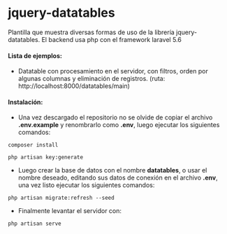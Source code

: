 # jquery-datatables
Plantilla que muestra diversas formas de uso de la librería jquery-datatables. El backend usa php con el framework laravel 5.6

#### Lista de ejemplos:
- Datatable con procesamiento en el servidor, con filtros, orden por algunas columnas
 y eliminación de registros. (ruta: http://localhost:8000/datatables/main)

#### Instalación:
- Una vez descargado el repositorio no se olvide de copiar el archivo **.env.example**
 y renombrarlo como **.env**, luego ejecutar los siguientes comandos:
```console
composer install
```
```console
php artisan key:generate
```
- Luego crear la base de datos con el nombre **datatables**, o
usar el nombre deseado, editando sus datos de conexión en el archivo **.env**,
una vez listo ejecutar los siguientes comandos:

```console
php artisan migrate:refresh --seed
```

- Finalmente levantar el servidor con:

```console
php artisan serve
```